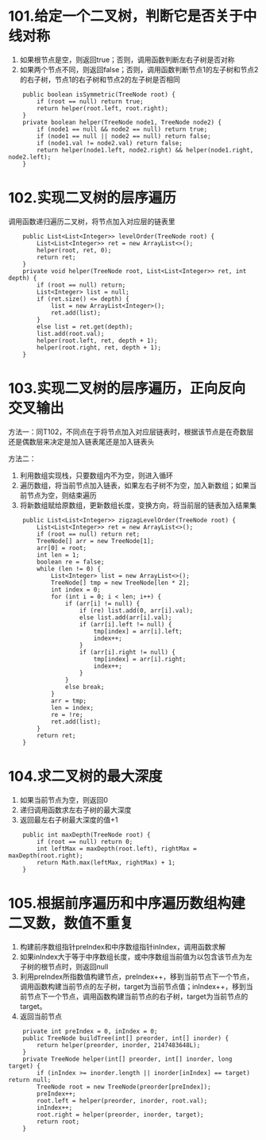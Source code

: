 # 101.给定一个二叉树，判断它是否关于中线对称
1. 如果根节点是空，则返回true；否则，调用函数判断左右子树是否对称
2. 如果两个节点不同，则返回false；否则，调用函数判断节点1的左子树和节点2的右子树，节点1的右子树和节点2的左子树是否相同
```
    public boolean isSymmetric(TreeNode root) {
        if (root == null) return true;
        return helper(root.left, root.right);
    }
    private boolean helper(TreeNode node1, TreeNode node2) {
        if (node1 == null && node2 == null) return true;
        if (node1 == null || node2 == null) return false;
        if (node1.val != node2.val) return false;
        return helper(node1.left, node2.right) && helper(node1.right, node2.left);
    }
```

# 102.实现二叉树的层序遍历

调用函数递归遍历二叉树，将节点加入对应层的链表里

```
    public List<List<Integer>> levelOrder(TreeNode root) {
        List<List<Integer>> ret = new ArrayList<>();
        helper(root, ret, 0);
        return ret;
    }
    private void helper(TreeNode root, List<List<Integer>> ret, int depth) {
        if (root == null) return;
        List<Integer> list = null;
        if (ret.size() <= depth) {
            list = new ArrayList<Integer>();
            ret.add(list);
        }
        else list = ret.get(depth);
        list.add(root.val);
        helper(root.left, ret, depth + 1);
        helper(root.right, ret, depth + 1);
    }
```

# 103.实现二叉树的层序遍历，正向反向交叉输出

方法一：同T102，不同点在于将节点加入对应层链表时，根据该节点是在奇数层还是偶数层来决定是加入链表尾还是加入链表头

方法二：
1. 利用数组实现栈，只要数组内不为空，则进入循环
2. 遍历数组，将当前节点加入链表，如果左右子树不为空，加入新数组；如果当前节点为空，则结束遍历
3. 将新数组赋给原数组，更新数组长度，变换方向，将当前层的链表加入结果集
```
    public List<List<Integer>> zigzagLevelOrder(TreeNode root) {
        List<List<Integer>> ret = new ArrayList<>();
        if (root == null) return ret;
        TreeNode[] arr = new TreeNode[1];
        arr[0] = root;
        int len = 1;
        boolean re = false;
        while (len != 0) {
            List<Integer> list = new ArrayList<>();
            TreeNode[] tmp = new TreeNode[len * 2];
            int index = 0;
            for (int i = 0; i < len; i++) {
                if (arr[i] != null) {
                    if (re) list.add(0, arr[i].val);
                    else list.add(arr[i].val);
                    if (arr[i].left != null) {
                        tmp[index] = arr[i].left;
                        index++;
                    }
                    if (arr[i].right != null) {
                        tmp[index] = arr[i].right;
                        index++;
                    }
                }
                else break;
            }
            arr = tmp;
            len = index;
            re = !re;
            ret.add(list);
        }
        return ret;
    }
```

# 104.求二叉树的最大深度
1. 如果当前节点为空，则返回0
2. 递归调用函数求左右子树的最大深度
3. 返回最左右子树最大深度的值+1
```
    public int maxDepth(TreeNode root) {
        if (root == null) return 0;
        int leftMax = maxDepth(root.left), rightMax = maxDepth(root.right);
        return Math.max(leftMax, rightMax) + 1;
    }
```

# 105.根据前序遍历和中序遍历数组构建二叉数，数值不重复
1. 构建前序数组指针preIndex和中序数组指针inIndex，调用函数求解
2. 如果inIndex大于等于中序数组长度，或中序数组当前值为以包含该节点为左子树的根节点时，则返回null
3. 利用preIndex所指数值构建节点，preIndex++，移到当前节点下一个节点，调用函数构建当前节点的左子树，target为当前节点值；inIndex++，移到当前节点下一个节点，调用函数构建当前节点的右子树，target为当前节点的target。
4. 返回当前节点
```
    private int preIndex = 0, inIndex = 0;
    public TreeNode buildTree(int[] preorder, int[] inorder) {
        return helper(preorder, inorder, 2147483648L);
    }
    private TreeNode helper(int[] preorder, int[] inorder, long target) {
        if (inIndex >= inorder.length || inorder[inIndex] == target) return null;
        TreeNode root = new TreeNode(preorder[preIndex]);
        preIndex++;
        root.left = helper(preorder, inorder, root.val);
        inIndex++;
        root.right = helper(preorder, inorder, target);
        return root;
    }
```
